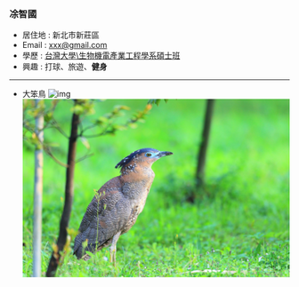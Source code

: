 ### 凃智國

- 居住地 : 新北市新莊區
- Email : xxx@gmail.com
- 學歷 : [台灣大學\生物機電產業工程學系碩士班](https://www.bime.ntu.edu.tw/Default.html)
- 興趣 : 打球、旅遊、**健身**
<hr>

- 大笨鳥
![img](https://i.imgur.com/peHnyqp.png)
![](大笨鳥.jpg)
